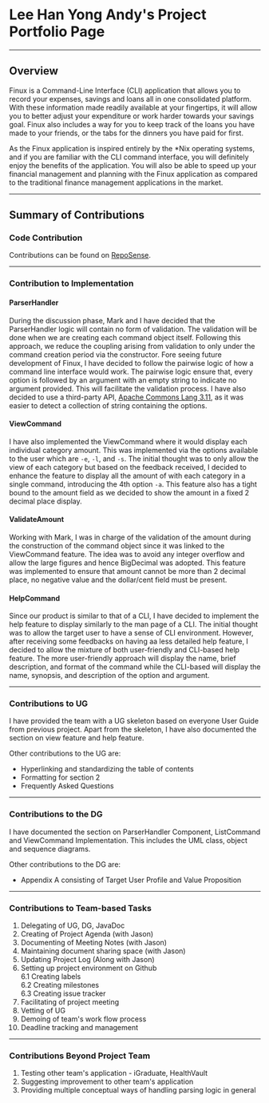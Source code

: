 # Lee Han Yong Andy's Project Portfolio Page

---

## Overview
Finux is a Command-Line Interface (CLI) application that allows you to record your expenses, savings and loans all
in one consolidated platform. With these information made readily available at your fingertips, it will allow you to
better adjust your expenditure or work harder towards your savings goal. Finux also includes a way for you to keep
track of the loans you have made to your friends, or the tabs for the dinners you have paid for first.

As the Finux application is inspired entirely by the *Nix operating systems, and if you are familiar with the CLI
command interface, you will definitely enjoy the benefits of the application. You will also be able to speed up your
financial management and planning with the Finux application as compared to the traditional finance management
applications in the market.

---

## Summary of Contributions

### Code Contribution

Contributions can be found on [RepoSense](https://nus-cs2113-ay2021s2.github.io/tp-dashboard/?search=leehanyongandy&sort=groupTitle&sortWithin=title&timeframe=commit&mergegroup=&groupSelect=groupByAuthors&breakdown=false&since=2021-03-05&tabOpen=true&tabType=authorship&zFR=false&tabAuthor=LeeHanYongAndy&tabRepo=AY2021S2-CS2113T-W09-1%2Ftp%5Bmaster%5D&authorshipIsMergeGroup=false&authorshipFileTypes=functional-code).

---

### Contribution to Implementation

#### ParserHandler
During the discussion phase, Mark and I have decided that the ParserHandler logic will contain no form of validation.
The validation will be done when we are creating each command object itself. Following this approach, we reduce the
coupling arising from validation to only under the command creation period via the constructor. Fore seeing future
development of Finux, I have decided to follow the pairwise logic of how a command line interface would work.
The pairwise logic ensure that, every option is followed by an argument with an empty string to indicate no
argument provided. This will facilitate the validation process. I have also decided to use a third-party
API, [Apache Commons Lang 3.11](https://mvnrepository.com/artifact/org.apache.commons/commons-lang3/3.11),
as it was easier to detect a collection of string containing the options.

#### ViewCommand
I have also implemented the ViewCommand where it would display each individual category amount.
This was implemented via the options available to the user which are `-e`, `-l`, and `-s`.
The initial thought was to only allow the view of each category but based on the feedback received, I decided to
enhance the feature to display all the amount of with each category in a single command, introducing the 4th option `-a`.
This feature also has a tight bound to the amount field as we decided to show the amount in a fixed 2 decimal place
display.

#### ValidateAmount
Working with Mark, I was in charge of the validation of the amount during the construction of the command object since
it was linked to the ViewCommand feature. The idea was to avoid any integer overflow and allow the large figures and
hence BigDecimal was adopted. This feature was implemented to ensure that amount cannot be more than 2 decimal place,
no negative value and the dollar/cent field must be present.

#### HelpCommand
Since our product is similar to that of a CLI, I have decided to implement the help feature to display similarly to
the man page of a CLI. The initial thought was to allow the target user to have a sense of CLI environment. However,
after receiving some feedbacks on having aa less detailed help feature, I decided to allow the mixture of both
user-friendly and CLI-based help feature. The more user-friendly approach will display the name, brief description, and
format of the command while the CLI-based will display the name, synopsis, and description of the option and argument.

---

### Contributions to UG
I have provided the team with a UG skeleton based on everyone User Guide from previous project. Apart from the skeleton,
I have also documented the section on view feature and help feature.

Other contributions to the UG are:
* Hyperlinking and standardizing the table of contents
* Formatting for section 2
* Frequently Asked Questions

---

### Contributions to the DG
I have documented the section on ParserHandler Component, ListCommand and ViewCommand Implementation. This includes 
the UML class, object and sequence diagrams.

Other contributions to the DG are:
* Appendix A consisting of Target User Profile and Value Proposition

---

### Contributions to Team-based Tasks

1. Delegating of UG, DG, JavaDoc
1. Creating of Project Agenda (with Jason)
1. Documenting of Meeting Notes (with Jason)
1. Maintaining document sharing space (with Jason)
1. Updating Project Log (Along with Jason)
1. Setting up project environment on Github \
   6.1 Creating labels \
   6.2 Creating milestones \
   6.3 Creating issue tracker
1. Facilitating of project meeting
1. Vetting of UG
1. Demoing of team's work flow process
1. Deadline tracking and management

---

### Contributions Beyond Project Team

1. Testing other team's application - iGraduate, HealthVault
1. Suggesting improvement to other team's application
1. Providing multiple conceptual ways of handling parsing logic in general
